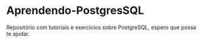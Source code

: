 # Aprendendo-PostgresSQL
Repositório com tutoriais e exercícios sobre PostgreSQL, espero que possa te ajudar.
